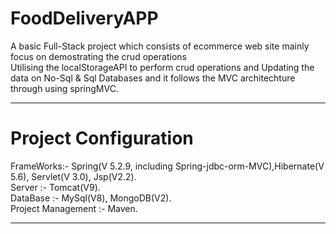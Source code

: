 # FoodDeliveryAPP
A basic Full-Stack project which consists of ecommerce web site mainly focus on demostrating the crud operations  
Utilising the localStorageAPI to perform crud operations and Updating the data on No-Sql & Sql Databases and it follows the MVC architechture through using springMVC.
________________________________________________
# Project Configuration 
FrameWorks:- Spring(V 5.2.9, including Spring-jdbc-orm-MVC),Hibernate(V 5.6), Servlet(V 3.0), Jsp(V2.2).        
Server :- Tomcat(V9).          
DataBase :- MySql(V8), MongoDB(V2).            
Project Management :- Maven.            
_____________________________________________________________
